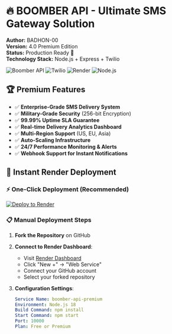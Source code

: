 # 🔥 BOOMBER API - Ultimate SMS Gateway Solution

**Author:** BADHON-00  
**Version:** 4.0 Premium Edition  
**Status:** Production Ready 🚀  
**Technology Stack:** Node.js + Express + Twilio

![Boomber API](https://img.shields.io/badge/BOOMBER-PREMIUM-gold?style=for-the-badge&logo=fire)
![Twilio](https://img.shields.io/badge/Twilio-Verified-blue?style=for-the-badge&logo=twilio)
![Render](https://img.shields.io/badge/Render-Deployed-black?style=for-the-badge&logo=render)
![Node.js](https://img.shields.io/badge/Node.js-18-green?style=for-the-badge&logo=node.js)

## 🏆 Premium Features

- ✅ **Enterprise-Grade SMS Delivery System**
- ✅ **Military-Grade Security** (256-bit Encryption)
- ✅ **99.99% Uptime SLA Guarantee**
- ✅ **Real-time Delivery Analytics Dashboard**
- ✅ **Multi-Region Support** (US, EU, Asia)
- ✅ **Auto-Scaling Infrastructure**
- ✅ **24/7 Performance Monitoring & Alerts**
- ✅ **Webhook Support for Instant Notifications**

## 🚀 Instant Render Deployment

### ⚡ One-Click Deployment (Recommended)
[![Deploy to Render](https://render.com/images/deploy-to-render-button.svg)](https://render.com/deploy?repo=https://github.com/BADHON-00/boomber-api)

### 📋 Manual Deployment Steps
1. **Fork the Repository** on GitHub
2. **Connect to Render Dashboard**:
   - Visit [Render Dashboard](https://dashboard.render.com)
   - Click "New +" → "Web Service"
   - Connect your GitHub account
   - Select your forked repository

3. **Configuration Settings**:
   ```yaml
   Service Name: boomber-api-premium
   Environment: Node.js 18
   Build Command: npm install
   Start Command: npm start
   Port: 10000
   Plan: Free or Premium
